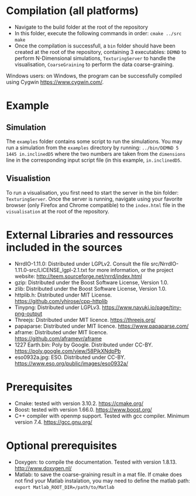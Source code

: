 # Compilation (all platforms)
- Navigate to the build folder at the root of the repository
- In this folder, execute the following commands in order: 
`cmake ../src`
`make`
- Once the compilation is successfull, a `bin` folder should have been created at the root of the repository, containing 3 executables: `DEMND` to perform N-Dimensional simulations, `TexturingServer` to handle the visualisation, `CoarseGraining` to perform the data coarse-graining. 

Windows users: on Windows, the program can be successfully compiled using Cygwin https://www.cygwin.com/.

# Example
## Simulation 
The `examples` folder contains some script to run the simulations. You may run a simulation from the `examples` directory by running:
`../bin/DEMND 5 1445 in.inclinedD5`
where the two numbers are taken from the `dimensions` line in the corresponding input script file (in this example, `in.inclinedD5`.

## Visualistion
To run a visualisation, you first need to start the server in the bin folder: `TexturingServer`.
Once the server is running, navigate using your favorite browser (only Firefox and Chrome compatible) to the `index.html` file in the `visualisation` at the root of the repository. 


# External Libraries and ressources included in the sources
- NrrdIO-1.11.0: Distributed under LGPLv2. Consult the file src/NrrdIO-1.11.0-src/LICENSE_lgpl-2.1.txt for more information, or the project website: http://teem.sourceforge.net/nrrd/index.html
- gzip: Distributed under the Boost Software License, Version 1.0.
- zlib: Distributed under the Boost Software License, Version 1.0.
- httplib.h: Distributed under MIT License. https://github.com/yhirose/cpp-httplib
- Tinypng: Distributed under LGPLv3. https://www.nayuki.io/page/tiny-png-output
- Threejs: Distributed under MIT licence. https://threejs.org/
- papaparse: Distributed under MIT licence. https://www.papaparse.com/
- aframe: Distributed under MIT licence. https://github.com/aframevr/aframe
- 1227 Earth.bin: Poly by Google. Distributed under CC-BY. https://poly.google.com/view/58PjkXNdpPb
- eso0932a.jpg: ESO. Distributed under CC-BY. https://www.eso.org/public/images/eso0932a/

# Prerequisites
- Cmake: tested with version 3.10.2. https://cmake.org/
- Boost: tested with version 1.66.0. https://www.boost.org/
- C++ compiler with openmp support. Tested with gcc compiler. Minimum version 7.4. https://gcc.gnu.org/

# Optional prerequisites
- Doxygen: to compile the documentation. Tested with version 1.8.13. http://www.doxygen.nl/
- Matlab: to save the coarse-graining result in a mat file. If cmake does not find your Matlab instalation, you may need to define the matlab path: `export Matlab_ROOT_DIR=/path/to/Matlab`















